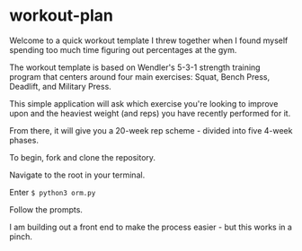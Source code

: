 # workout-plan

Welcome to a quick workout template I threw together when I found myself spending too much time figuring out percentages at the gym.

The workout template is based on Wendler's 5-3-1 strength training program that centers around four main exercises: Squat, Bench Press, Deadlift, and Military Press.

This simple application will ask which exercise you're looking to improve upon and the heaviest weight (and reps) you have recently performed for it.

From there, it will give you a 20-week rep scheme - divided into five 4-week phases.

To begin, fork and clone the repository.

Navigate to the root in your terminal.

Enter `$ python3 orm.py`

Follow the prompts.

I am building out a front end to make the process easier - but this works in a pinch.